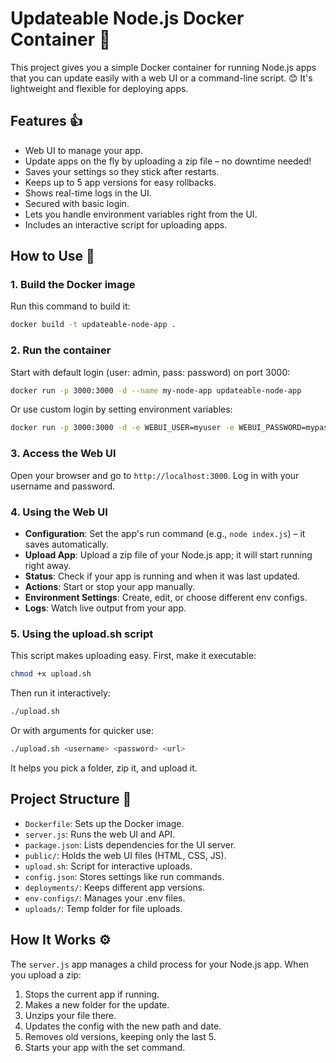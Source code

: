 # Updateable Node.js Docker Container 🚀

This project gives you a simple Docker container for running Node.js apps that you can update easily with a web UI or a command-line script. 😊 It's lightweight and flexible for deploying apps.

## Features 👍
- Web UI to manage your app.
- Update apps on the fly by uploading a zip file – no downtime needed!
- Saves your settings so they stick after restarts.
- Keeps up to 5 app versions for easy rollbacks.
- Shows real-time logs in the UI.
- Secured with basic login.
- Lets you handle environment variables right from the UI.
- Includes an interactive script for uploading apps.

## How to Use 👣
### 1. Build the Docker image
Run this command to build it:

```bash
docker build -t updateable-node-app .
```

### 2. Run the container
Start with default login (user: admin, pass: password) on port 3000:

```bash
docker run -p 3000:3000 -d --name my-node-app updateable-node-app
```

Or use custom login by setting environment variables:

```bash
docker run -p 3000:3000 -d -e WEBUI_USER=myuser -e WEBUI_PASSWORD=mypassword --name my-node-app updateable-node-app
```

### 3. Access the Web UI
Open your browser and go to `http://localhost:3000`. Log in with your username and password.

### 4. Using the Web UI
- **Configuration**: Set the app's run command (e.g., `node index.js`) – it saves automatically.
- **Upload App**: Upload a zip file of your Node.js app; it will start running right away.
- **Status**: Check if your app is running and when it was last updated.
- **Actions**: Start or stop your app manually.
- **Environment Settings**: Create, edit, or choose different env configs.
- **Logs**: Watch live output from your app.

### 5. Using the upload.sh script
This script makes uploading easy. First, make it executable:

```bash
chmod +x upload.sh
```

Then run it interactively:

```bash
./upload.sh
```

Or with arguments for quicker use:

```bash
./upload.sh <username> <password> <url>
```
It helps you pick a folder, zip it, and upload it.

## Project Structure 📁
- `Dockerfile`: Sets up the Docker image.
- `server.js`: Runs the web UI and API.
- `package.json`: Lists dependencies for the UI server.
- `public/`: Holds the web UI files (HTML, CSS, JS).
- `upload.sh`: Script for interactive uploads.
- `config.json`: Stores settings like run commands.
- `deployments/`: Keeps different app versions.
- `env-configs/`: Manages your .env files.
- `uploads/`: Temp folder for file uploads.

## How It Works ⚙️
The `server.js` app manages a child process for your Node.js app. When you upload a zip:
1. Stops the current app if running.
2. Makes a new folder for the update.
3. Unzips your file there.
4. Updates the config with the new path and date.
5. Removes old versions, keeping only the last 5.
6. Starts your app with the set command.
